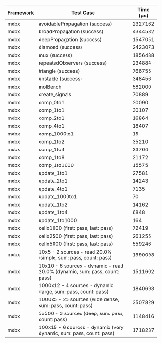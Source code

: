 | Framework | Test Case | Time (μs) |
| --- | --- | --- |
| mobx | avoidablePropagation (success) | 2327162 |
| mobx | broadPropagation (success) | 4344532 |
| mobx | deepPropagation (success) | 1547051 |
| mobx | diamond (success) | 2423073 |
| mobx | mux (success) | 1856488 |
| mobx | repeatedObservers (success) | 234884 |
| mobx | triangle (success) | 766755 |
| mobx | unstable (success) | 348456 |
| mobx | molBench | 582000 |
| mobx | create_signals | 70889 |
| mobx | comp_0to1 | 20090 |
| mobx | comp_1to1 | 30107 |
| mobx | comp_2to1 | 16864 |
| mobx | comp_4to1 | 18407 |
| mobx | comp_1000to1 | 15 |
| mobx | comp_1to2 | 35210 |
| mobx | comp_1to4 | 23764 |
| mobx | comp_1to8 | 21172 |
| mobx | comp_1to1000 | 15575 |
| mobx | update_1to1 | 27581 |
| mobx | update_2to1 | 14243 |
| mobx | update_4to1 | 7135 |
| mobx | update_1000to1 | 70 |
| mobx | update_1to2 | 14162 |
| mobx | update_1to4 | 6848 |
| mobx | update_1to1000 | 164 |
| mobx | cellx1000 (first: pass, last: pass) | 72419 |
| mobx | cellx2500 (first: pass, last: pass) | 261255 |
| mobx | cellx5000 (first: pass, last: pass) | 559246 |
| mobx | 10x5 - 2 sources - read 20.0% (simple, sum: pass, count: pass) | 1990093 |
| mobx | 10x10 - 6 sources - dynamic - read 20.0% (dynamic, sum: pass, count: pass) | 1511602 |
| mobx | 1000x12 - 4 sources - dynamic (large, sum: pass, count: pass) | 1840693 |
| mobx | 1000x5 - 25 sources (wide dense, sum: pass, count: pass) | 3507829 |
| mobx | 5x500 - 3 sources (deep, sum: pass, count: pass) | 1148416 |
| mobx | 100x15 - 6 sources - dynamic (very dynamic, sum: pass, count: pass) | 1718237 |
